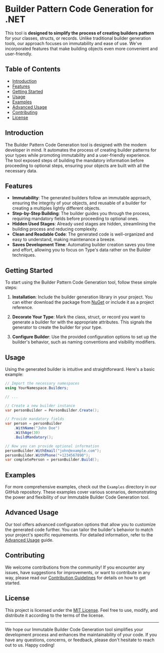 ﻿# Builder Pattern Code Generation for .NET



This tool is **designed to simplify the process of creating builders pattern** for your classes, structs, or records. Unlike traditional builder generation tools, our approach focuses on immutability and ease of use. We've incorporated features that make building objects even more convenient and user-friendly.

## Table of Contents

- [Introduction](#introduction)
- [Features](#features)
- [Getting Started](#getting-started)
- [Usage](#usage)
- [Examples](#examples)
- [Advanced Usage](#advanced-usage)
- [Contributing](#contributing)
- [License](#license)

## Introduction

The Builder Pattern Code Generation tool is designed with the modern developer in mind. It automates the process of creating builder patterns for your types while promoting immutability and a user-friendly experience. The tool exposed steps of building the mandatory information before proceeding to optional steps, ensuring your objects are built with all the necessary data.

## Features

- **Immutability**: The generated builders follow an immutable approach, ensuring the integrity of your objects, and reusable of a builder for creating a multiples lightly different objects. 
- **Step-by-Step Building**: The builder guides you through the process, requiring mandatory fields before proceeding to optional ones.
- **Hidden Used Stages**: Already used stages are hidden, streamlining the building process and reducing complexity.
- **Clean and Readable Code**: The generated code is well-organized and easy to understand, making maintenance a breeze.
- **Saves Development Time**: Automating builder creation saves you time and effort, allowing you to focus on Type's data rather on the Builder techniques.

## Getting Started

To start using the Builder Pattern Code Generation tool, follow these simple steps:

1. **Installation**: Include the builder generation library in your project. You can either download the package from [NuGet](https://www.nuget.org/) or include it as a project reference.

2. **Decorate Your Type**: Mark the class, struct, or record you want to generate a builder for with the appropriate attributes. This signals the generator to create the builder for your type.

3. **Configure Builder**: Use the provided configuration options to set up the builder's behavior, such as naming conventions and visibility modifiers.

## Usage

Using the generated builder is intuitive and straightforward. Here's a basic example:

```csharp
// Import the necessary namespaces
using YourNamespace.Builders;

// ...

// Create a new builder instance
var personBuilder = PersonBuilder.Create();

// Provide mandatory fields
var person = personBuilder
    .WithName("John Doe")
    .WithAge(30)
    .BuildMandatory();

// Now you can provide optional information
personBuilder.WithEmail("john@example.com");
personBuilder.WithPhone("+1234567890");
var completePerson = personBuilder.Build();
```

## Examples

For more comprehensive examples, check out the `Examples` directory in our GitHub repository. These examples cover various scenarios, demonstrating the power and flexibility of our Immutable Builder Code Generation tool.

## Advanced Usage

Our tool offers advanced configuration options that allow you to customize the generated code further. You can tailor the builder's behavior to match your project's specific requirements. For detailed information, refer to the [Advanced Usage](advanced-usage.md) guide.

## Contributing

We welcome contributions from the community! If you encounter any issues, have suggestions for improvements, or want to contribute in any way, please read our [Contribution Guidelines](contributing.md) for details on how to get started.

## License

This project is licensed under the [MIT License](license.md). Feel free to use, modify, and distribute it according to the terms of the license.

---

We hope our Immutable Builder Code Generation tool simplifies your development process and enhances the maintainability of your code. If you have any questions, concerns, or feedback, please don't hesitate to reach out to us. Happy coding!
